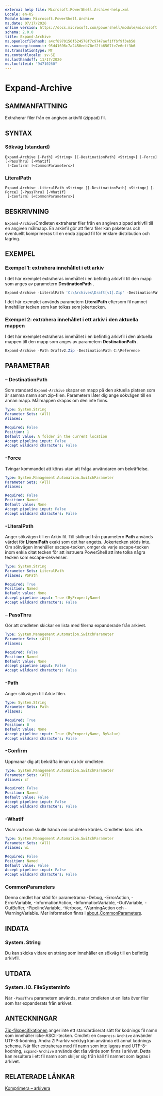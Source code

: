 ```yaml
---
external help file: Microsoft.PowerShell.Archive-help.xml
Locale: en-US
Module Name: Microsoft.PowerShell.Archive
ms.date: 07/17/2020
online version: https://docs.microsoft.com/powershell/module/microsoft.powershell.archive/expand-archive?view=powershell-7.2&WT.mc_id=ps-gethelp
schema: 2.0.0
title: Expand-Archive
ms.openlocfilehash: a4cf8970156f524578f7c9747aef1ffbf9f3eb58
ms.sourcegitcommit: 95d41698c7a2450eeb70ef2fb6507fe7e6eff3b6
ms.translationtype: MT
ms.contentlocale: sv-SE
ms.lasthandoff: 11/17/2020
ms.locfileid: "94710260"
---
```

# Expand-Archive

## SAMMANFATTNING
Extraherar filer från en angiven arkivfil (zippad) fil.

## SYNTAX

### Sökväg (standard)

```
Expand-Archive [-Path] <String> [[-DestinationPath] <String>] [-Force] [-PassThru] [-WhatIf]
 [-Confirm] [<CommonParameters>]
```

### LiteralPath

```
Expand-Archive -LiteralPath <String> [[-DestinationPath] <String>] [-Force] [-PassThru] [-WhatIf]
 [-Confirm] [<CommonParameters>]
```

## BESKRIVNING

`Expand-Archive`Cmdleten extraherar filer från en angiven zippad arkivfil till en angiven målmapp. En arkivfil gör att flera filer kan paketeras och eventuellt komprimeras till en enda zippad fil för enklare distribution och lagring.

## EXEMPEL

### Exempel 1: extrahera innehållet i ett arkiv

I det här exemplet extraheras innehållet i en befintlig arkivfil till den mapp som anges av parametern **DestinationPath** .

```powershell
Expand-Archive -LiteralPath 'C:\Archives\Draft[v1].Zip' -DestinationPath C:\Reference
```

I det här exemplet används parametern **LiteralPath** eftersom fil namnet innehåller tecken som kan tolkas som jokertecken.

### Exempel 2: extrahera innehållet i ett arkiv i den aktuella mappen

I det här exemplet extraheras innehållet i en befintlig arkivfil i den aktuella mappen till den mapp som anges av parametern **DestinationPath** .

```powershell
Expand-Archive -Path Draftv2.Zip -DestinationPath C:\Reference
```

## PARAMETRAR

### – DestinationPath

Som standard `Expand-Archive` skapar en mapp på den aktuella platsen som är samma namn som zip-filen. Parametern låter dig ange sökvägen till en annan mapp. Målmappen skapas om den inte finns.

```yaml
Type: System.String
Parameter Sets: (All)
Aliases:

Required: False
Position: 1
Default value: A folder in the current location
Accept pipeline input: False
Accept wildcard characters: False
```

### -Force

Tvingar kommandot att köras utan att fråga användaren om bekräftelse.

```yaml
Type: System.Management.Automation.SwitchParameter
Parameter Sets: (All)
Aliases:

Required: False
Position: Named
Default value: None
Accept pipeline input: False
Accept wildcard characters: False
```

### -LiteralPath

Anger sökvägen till en Arkiv fil. Till skillnad från parametern **Path** används värdet för **LiteralPath** exakt som det har angetts. Jokertecken stöds inte. Om sökvägen innehåller escape-tecken, omger du varje escape-tecken inom enkla citat tecken för att instruera PowerShell att inte tolka några tecken som escape-sekvenser.

```yaml
Type: System.String
Parameter Sets: LiteralPath
Aliases: PSPath

Required: True
Position: Named
Default value: None
Accept pipeline input: True (ByPropertyName)
Accept wildcard characters: False
```

### – PassThru

Gör att cmdleten skickar en lista med filerna expanderade från arkivet.

```yaml
Type: System.Management.Automation.SwitchParameter
Parameter Sets: (All)
Aliases:

Required: False
Position: Named
Default value: None
Accept pipeline input: False
Accept wildcard characters: False
```

### -Path

Anger sökvägen till Arkiv filen.

```yaml
Type: System.String
Parameter Sets: Path
Aliases:

Required: True
Position: 0
Default value: None
Accept pipeline input: True (ByPropertyName, ByValue)
Accept wildcard characters: False
```

### -Confirm

Uppmanar dig att bekräfta innan du kör cmdleten.

```yaml
Type: System.Management.Automation.SwitchParameter
Parameter Sets: (All)
Aliases: cf

Required: False
Position: Named
Default value: False
Accept pipeline input: False
Accept wildcard characters: False
```

### -WhatIf

Visar vad som skulle hända om cmdleten kördes. Cmdleten körs inte.

```yaml
Type: System.Management.Automation.SwitchParameter
Parameter Sets: (All)
Aliases: wi

Required: False
Position: Named
Default value: False
Accept pipeline input: False
Accept wildcard characters: False
```

### CommonParameters
Denna cmdlet har stöd för parametrarna -Debug, -ErrorAction, -ErrorVariable, -InformationAction, -InformationVariable, -OutVariable, -OutBuffer, -PipelineVariable, -Verbose, -WarningAction och -WarningVariable. Mer information finns i [about_CommonParameters](https://go.microsoft.com/fwlink/?LinkID=113216).

## INDATA

### System. String

Du kan skicka vidare en sträng som innehåller en sökväg till en befintlig arkivfil.

## UTDATA

### System. IO. FileSystemInfo

När `-PassThru` parametern används, matar cmdleten ut en lista över filer som har expanderats från arkivet.

## ANTECKNINGAR

[Zip-filspecifikationen](https://pkware.cachefly.net/webdocs/casestudies/APPNOTE.TXT) anger inte ett standardiserat sätt för kodnings fil namn som innehåller icke-ASCII-tecken. Cmdlet: en `Compress-Archive` använder UTF-8-kodning. Andra ZIP-arkiv verktyg kan använda ett annat kodnings schema. När filer extraheras med fil namn som inte lagras med UTF-8-kodning, `Expand-Archive` används det råa värde som finns i arkivet. Detta kan resultera i ett fil namn som skiljer sig från käll fil namnet som lagras i arkivet.

## RELATERADE LÄNKAR

[Komprimera – arkivera](compress-archive.md)
